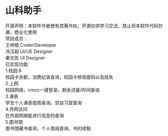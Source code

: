 # 山科助手  
开源声明：本软件作者想有其著作权，开源仅供学习交流，禁止将本软件代码抄袭，商业化使用  
项目成员：  
            王梓樯   Coder/Developer  
            冷汉超   UI/UE Designer  
            秦文凯   UI Designer  
已实现功能:   
              1.校园卡  
                    校园卡余额，消费纪录查询，校园卡修改密码以及挂失  
              2.上网  
                    校园网络，cmcc一键登录，剩余流量/时间查询  
              3.课表  
                    学生个人课表按周查询，空自习室查询  
              4.外网访问  
                    在外部网络能进行信息的查询  
              5.图书馆  
                    图书馆藏书查询，个人借阅查询，书的续租  
  
